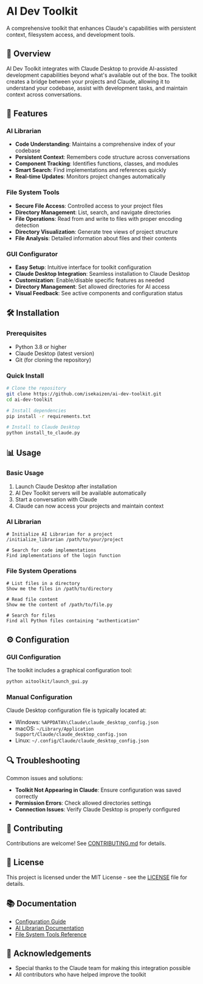 # AI Dev Toolkit

A comprehensive toolkit that enhances Claude's capabilities with persistent context, filesystem access, and development tools.

## 🌟 Overview

AI Dev Toolkit integrates with Claude Desktop to provide AI-assisted development capabilities beyond what's available out of the box. The toolkit creates a bridge between your projects and Claude, allowing it to understand your codebase, assist with development tasks, and maintain context across conversations.

## 🚀 Features

### AI Librarian
- **Code Understanding**: Maintains a comprehensive index of your codebase
- **Persistent Context**: Remembers code structure across conversations
- **Component Tracking**: Identifies functions, classes, and modules
- **Smart Search**: Find implementations and references quickly
- **Real-time Updates**: Monitors project changes automatically

### File System Tools
- **Secure File Access**: Controlled access to your project files
- **Directory Management**: List, search, and navigate directories
- **File Operations**: Read from and write to files with proper encoding detection
- **Directory Visualization**: Generate tree views of project structure
- **File Analysis**: Detailed information about files and their contents

### GUI Configurator
- **Easy Setup**: Intuitive interface for toolkit configuration
- **Claude Desktop Integration**: Seamless installation to Claude Desktop
- **Customization**: Enable/disable specific features as needed
- **Directory Management**: Set allowed directories for AI access
- **Visual Feedback**: See active components and configuration status

## 🛠️ Installation

### Prerequisites
- Python 3.8 or higher
- Claude Desktop (latest version)
- Git (for cloning the repository)

### Quick Install
```bash
# Clone the repository
git clone https://github.com/isekaizen/ai-dev-toolkit.git
cd ai-dev-toolkit

# Install dependencies
pip install -r requirements.txt

# Install to Claude Desktop
python install_to_claude.py
```

## 📊 Usage

### Basic Usage
1. Launch Claude Desktop after installation
2. AI Dev Toolkit servers will be available automatically
3. Start a conversation with Claude
4. Claude can now access your projects and maintain context

### AI Librarian
```
# Initialize AI Librarian for a project
/initialize_librarian /path/to/your/project

# Search for code implementations
Find implementations of the login function
```

### File System Operations
```
# List files in a directory
Show me the files in /path/to/directory

# Read file content
Show me the content of /path/to/file.py

# Search for files
Find all Python files containing "authentication"
```

## ⚙️ Configuration

### GUI Configuration
The toolkit includes a graphical configuration tool:
```bash
python aitoolkit/launch_gui.py
```

### Manual Configuration
Claude Desktop configuration file is typically located at:
- Windows: `%APPDATA%\Claude\claude_desktop_config.json`
- macOS: `~/Library/Application Support/Claude/claude_desktop_config.json`
- Linux: `~/.config/Claude/claude_desktop_config.json`

## 🔍 Troubleshooting

Common issues and solutions:
- **Toolkit Not Appearing in Claude**: Ensure configuration was saved correctly
- **Permission Errors**: Check allowed directories settings
- **Connection Issues**: Verify Claude Desktop is properly configured

## 🤝 Contributing

Contributions are welcome! See [CONTRIBUTING.md](CONTRIBUTING.md) for details.

## 📜 License

This project is licensed under the MIT License - see the [LICENSE](LICENSE) file for details.

## 📚 Documentation

- [Configuration Guide](docs/configuration.md)
- [AI Librarian Documentation](docs/librarian.md)
- [File System Tools Reference](docs/filesystem.md)

## 🙏 Acknowledgements

- Special thanks to the Claude team for making this integration possible
- All contributors who have helped improve the toolkit
